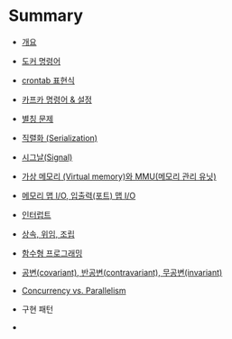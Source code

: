 # Summary

* [개요](README.md)
* [도커 명령어](b3c4-cee4-ba85-b839-c5b4.md)
* [crontab 표현식](crontab-d45c-d604-c2dd.md)
* [카프카 명령어 & 설정](ce74-d504-ce74-ba85-b839-c5b4-and-c124-c815.md)
* [별칭 문제](bcc4-ce6d-bb38-c81c.md)
* [직렬화 \(Serialization\)](c9c1-b82c-d654-serialization.md)
* [시그날\(Signal\)](c2dc-adf8-b0a028-signal.md)
* [가상 메모리 \(Virtual memory\)와 MMU\(메모리 관리 유닛\)](ac00-c0c1-ba54-baa8-b9ac-virtual-memory-c640-mmu-ba54-baa8-b9ac-ad00-b9ac-c720-b2db29.md)
* [메모리 맵 I/O, 입출력\(포트\) 맵 I/O](ba54-baa8-b9ac-b9f5-i-o-c785-cd9c-b82528-d3ec-d2b829-b9f5-i-o.md)
* [인터럽트](c778-d130-b7fd-d2b8.md)
* [상속, 위임, 조립](c0c1-c18d2c-c704-c7842c-c870-b9bd.md)
* [함수형 프로그래밍](d568-c218-d615-d504-b85c-adf8-b798-bc0d.md)
* [공변\(covariant\), 반공변\(contravariant\), 무공변\(invariant\)](acf5-bcc028-covariant-bc18-acf5-bcc028-contravariant-bb34-acf5-bcc028-invariant.md)
* [Concurrency vs. Parallelism](concurrency-vs-parallelism.md)

* 구현 패턴
* 


